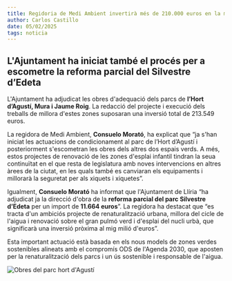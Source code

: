 ```yaml
---
title: Regidoria de Medi Ambient invertirà més de 210.000 euros en la millora dels parcs de l’Hort d’Agustí, Mura i Jaume Roig
author: Carlos Castillo
date: 05/02/2025
tags: noticia
---
```


##  L'Ajuntament ha iniciat també el procés per a escometre la reforma parcial del Silvestre d’Edeta

L'Ajuntament ha adjudicat les obres d'adequació dels parcs de **l’Hort d’Agustí, Mura i Jaume Roig**. La redacció del projecte i execució dels treballs de millora d'estes zones suposaran una inversió total de 213.549 euros.

La regidora de Medi Ambient, **Consuelo Morató**, ha explicat que “ja s'han iniciat les actuacions de condicionament al parc de l’Hort d’Agustí i posteriorment s'escometran les obres dels altres dos espais verds. A més, estos projectes de renovació de les zones d'esplai infantil tindran la seua continuïtat en el que resta de legislatura amb noves intervencions en altres àrees de la ciutat, en les quals també es canviaran els equipaments i millorarà la seguretat per als xiquets i xiquetes”.

Igualment, **Consuelo Morató** ha informat que l'Ajuntament de Llíria “ha adjudicat ja la direcció d'obra de la **reforma parcial del parc Silvestre d’Edeta** per un import de **11.664 euros**”. La regidora ha destacat que “es tracta d'un ambiciós projecte de renaturalització urbana, millora del cicle de l'aigua i renovació sobre el gran pulmó verd i d'esplai del nucli urbà, que significarà una inversió pròxima al mig milió d'euros”.

Esta important actuació està basada en els nous models de zones verdes sostenibles alineats amb el compromís ODS de l'Agenda 2030, que aposten per la renaturalització dels parcs i un ús sostenible i responsable de l'aigua.

![Obres del parc hort d'Agustí](/assets/continguts/recursos/20250205-Obras-hort-Agustí.jpg "Obres del parc hort d'Agustí")